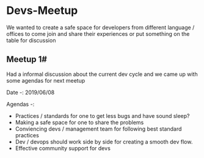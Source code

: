 # Devs-Meetup
We wanted to create a safe space for developers from different language / offices to come join and share their experiences or put something on the table for discussion

## Meetup 1#
Had a informal discussion about the current dev cycle and we came up with some agendas for 
next meetup

Date -: 2019/06/08

Agendas  -:
* Practices / standards for one to get less bugs and have sound sleep? 
* Making a safe space for one to share the problems
* Conviencing devs / management team for following best standard practices
* Dev / devops should work side by side for creating a smooth dev flow.
* Effective community support for devs


